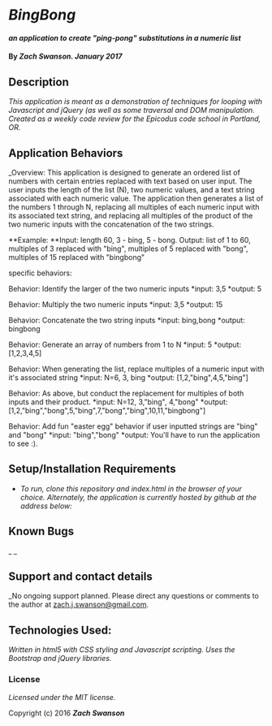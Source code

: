 # _BingBong_

#### _an application to create "ping-pong" substitutions in a numeric list_

#### By _**Zach Swanson.  January 2017**_

## Description

_This application is meant as a demonstration of techniques for looping with Javascript and jQuery (as well as some traversal and DOM manipulation.  Created as a weekly code review for the Epicodus code school in Portland, OR._

## Application Behaviors

_Overview: This application is designed to generate an ordered list of numbers with certain entries replaced with text based on user input.  The user inputs the length of the list (N), two numeric values, and a text string associated with each numeric value.  The application then generates a list of the numbers 1 through N, replacing all multiples of each numeric input with its associated text string, and replacing all multiples of the product of the two numeric inputs with the concatenation of the two strings.

**Example:
**Input: length 60, 3 - bing, 5 - bong.
Output: list of 1 to 60, multiples of 3 replaced with "bing", multiples of 5 replaced with "bong", multiples of 15 replaced with "bingbong"

specific behaviors:

Behavior: Identify the larger of the two numeric inputs
*input: 3,5
*output: 5

Behavior: Multiply the two numeric inputs
*input: 3,5
*output: 15

Behavior: Concatenate the two string inputs
*input: bing,bong
*output: bingbong

Behavior: Generate an array of numbers from 1 to N
*input: 5
*output: [1,2,3,4,5]

Behavior: When generating the list, replace multiples of a numeric input with it's associated string
*input: N=6, 3, bing
*output: [1,2,"bing",4,5,"bing"]

Behavior: As above, but conduct the replacement for multiples of both inputs and their product.
*input: N=12, 3,"bing", 4,"bong"
*output: [1,2,"bing","bong",5,"bing",7,"bong","bing",10,11,"bingbong"]

Behavior: Add fun "easter egg" behavior if user inputted strings are "bing" and "bong"
*input: "bing","bong"
*output: You'll have to run the application to see :).

## Setup/Installation Requirements

* _To run, clone this repository and index.html in the browser of your choice.  Alternately, the application is currently hosted by github at the address below:_


## Known Bugs

_ _

## Support and contact details

_No ongoing support planned.  Please direct any questions or comments to the author at zach.j.swanson@gmail.com.

## Technologies Used:

_Written in html5 with CSS styling and Javascript scripting.  Uses the Bootstrap and jQuery libraries._

### License

*Licensed under the MIT license.*

Copyright (c) 2016 **_Zach Swanson_**
